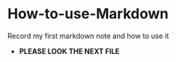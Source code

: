 # How-to-use-Markdown
Record my first markdown note and how to use it
- **PLEASE LOOK THE NEXT FILE**

